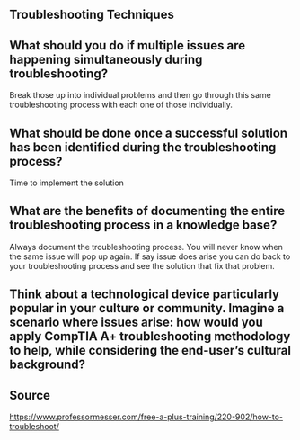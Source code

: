 ## Troubleshooting Techniques
## What should you do if multiple issues are happening simultaneously during troubleshooting?
Break those up into individual problems and then go through this same troubleshooting process with each one of those individually.
## What should be done once a successful solution has been identified during the troubleshooting process?
Time to implement the solution
## What are the benefits of documenting the entire troubleshooting process in a knowledge base?
Always document the troubleshooting process. You will never know when the same issue will pop up again. If say issue does arise you can do back to your troubleshooting process and see the solution that fix that problem.
## Think about a technological device particularly popular in your culture or community. Imagine a scenario where issues arise: how would you apply CompTIA A+ troubleshooting methodology to help, while considering the end-user’s cultural background?

## Source 
https://www.professormesser.com/free-a-plus-training/220-902/how-to-troubleshoot/